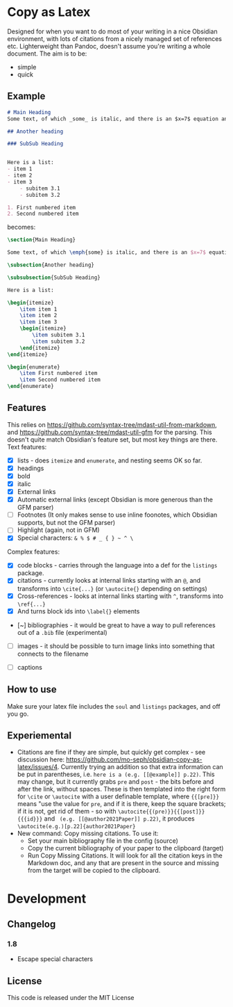 # Copy as Latex

Designed for when you want to do most of your writing in a nice Obsidian environment, with lots of citations from a nicely managed set of references etc. Lighterweight than Pandoc, doesn't assume you're writing a whole document. The aim is to be:
- simple
- quick

## Example
```markdown
# Main Heading
Some text, of which _some_ is italic, and there is an $x=7$ equation and a [[@author2021Paper]] citation and a [https://link.com](https://link.com).

## Another heading

### SubSub Heading


Here is a list:
- item 1
- item 2
- item 3
	- subitem 3.1
	- subitem 3.2

1. First numbered item
2. Second numbered item
```
becomes:
```latex
\section{Main Heading}

Some text, of which \emph{some} is italic, and there is an $x=7$ equation and a \cite{author2021Paper} citation and a \url{https://link.com}.

\subsection{Another heading}

\subsubsection{SubSub Heading}

Here is a list:

\begin{itemize}
	\item item 1
	\item item 2
	\item item 3
	\begin{itemize}
		\item subitem 3.1
		\item subitem 3.2
	\end{itemize}
\end{itemize}

\begin{enumerate}
	\item First numbered item
	\item Second numbered item
\end{enumerate}
```

## Features
This relies on https://github.com/syntax-tree/mdast-util-from-markdown, and https://github.com/syntax-tree/mdast-util-gfm for the parsing. This doesn't quite match Obsidian's feature set, but most key things are there.
Text features:
- [X] lists - does `itemize` and `enumerate`, and nesting seems OK so far.
- [X] headings
- [X] bold
- [X] italic
- [X] External links
- [X] Automatic external links (except Obsidian is more generous than the GFM parser)
- [ ] Footnotes (It only makes sense to use inline foonotes, which Obsidian supports, but not the GFM parser)
- [ ] Highlight (again, not in GFM)
- [X] Special characters: `& % $ # _ { } ~ ^ \` 

Complex features:
- [X] code blocks - carries through the language into a def for the `listings` package.
- [X] citations - currently looks at internal links starting with an `@`, and transforms into `\cite{...}` (or `\autocite{}` depending on settings)
- [X] Cross-references - looks at internal links starting with `^`, transforms into `\ref{...}`
- [X] And turns block ids into `\label{}` elements
- [~] bibliographies - it would be great to have a way to pull references out of a `.bib` file (experimental)
- [ ] images - it should be possible to turn image links into something that connects to the filename
- [ ] captions


## How to use
Make sure your latex file includes the `soul` and `listings` packages, and off you go.

## Experiemental
- Citations are fine if they are simple, but quickly get complex - see discussion here: https://github.com/mo-seph/obsidian-copy-as-latex/issues/4. Currently trying an addition so that extra information can be put in parentheses, i.e. `here is a (e.g. [[@example]] p.22)`. This may change, but it currently grabs `pre` and `post` - the bits before and after the link, without spaces. These is then templated into the right form for `\cite` or `\autocite` with a user definable template, where `{{[pre]}}` means "use the value for `pre`, and if it is there, keep the square brackets; if it is not, get rid of them - so with `\autocite{{(pre)}}{{[post]}}{{{id}}}` and ` (e.g. [[@author2021Paper]] p.22)`, it produces `\autocite(e.g.)[p.22]{author2021Paper}`
- New command: Copy missing citations. To use it:
	- Set your main bibliography file in the config (source)
	- Copy the current bibliography of your paper to the clipboard (target)
	- Run Copy Missing Citations. It will look for all the citation keys in the Markdown doc, and any that are present in the source and missing from the target will be copied to the clipboard.

# Development

## Changelog

### 1.8
- Escape special characters

## License

This code is released under the MIT License